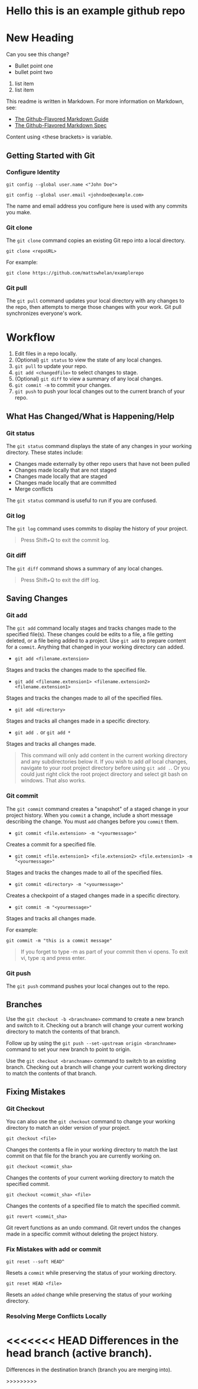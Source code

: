 # Hello this is an example github repo

# New Heading
Can you see this change?

* Bullet point one
* bullet point two

1. list item
2. list item


This readme is written in Markdown.
For more information on Markdown, see:
* [The Github-Flavored Markdown Guide](https://guides.github.com/features/mastering-markdown/)
* [The Github-Flavored Markdown Spec](https://github.github.com/gfm/)

Content using &lt;these brackets> is variable.


## Getting Started with Git
### Configure Identity
`git config --global user.name <"John Doe">`

`git config --global user.email <johndoe@example.com>`

The name and email address you configure here is used with any commits you make.

### Git clone
The `git clone` command copies an existing Git repo into a local directory.

`git clone <repoURL>`

For example:

`git clone https://github.com/mattswhelan/examplerepo`

### Git pull
The `git pull` command updates your local directory with any changes to the repo, then attempts to merge those changes with your work. Git pull synchronizes everyone's work.

# Workflow
1. Edit files in a repo locally.
2. (Optional) `git status` to view the state of any local changes.
3. `git pull` to update your repo.
3. `git add <changedfile>` to select changes to stage.
4. (Optional) `git diff` to view a summary of any local changes.
5. `git commit -m` to commit your changes.
6. `git push` to push your local changes out to the current branch of your repo.


## What Has Changed/What is Happening/Help
### Git status
The `git status` command displays the state of any changes in your working directory. These states include:
* Changes made externally by other repo users that have not been pulled
* Changes made locally that are not staged
* Changes made locally that are staged
* Changes made locally that are committed
* Merge conflicts

The `git status` command is useful to run if you are confused.

### Git log
The `git log` command uses commits to display the history of your project.

>Press Shift+Q to exit the commit log.

### Git diff
The `git diff` command shows a summary of any local changes.
>Press Shift+Q to exit the diff log.

## Saving Changes
### Git add
The `git add` command locally stages and tracks changes made to the specified file(s). These changes could be edits to a file, a file getting deleted, or a file being added to a project. Use `git add` to prepare content for a `commit`. Anything that changed in your working directory can added.

* `git add <filename.extension>`

Stages and tracks the changes made to the specified file.

* `git add <filename.extension1> <filename.extension2> <filename.extension1>`

Stages and tracks the changes made to all of the specified files.

* `git add <directory>`

Stages and tracks all changes made in a specific directory.

* `git add .` or `git add *`

Stages and tracks all changes made.

>This command will only add content in the current working directory and any subdirectories below it. If you wish to add _all_ local changes, navigate to your root project directory before using `git add .`. Or you could just right click the root project directory and select git bash on windows. That also works.


### Git commit
The `git commit` command creates a "snapshot" of a staged change in your project history. When you `commit` a change, include a short message describing the change. You must `add` changes before you `commit` them.


* `git commit <file.extension> -m "<yourmessage>"`

Creates a commit for a specified file.


* `git commit <file.extension1> <file.extension2> <file.extension1> -m "<yourmessage>"`

Stages and tracks the changes made to all of the specified files.

* `git commit <directory> -m "<yourmessage>"`

Creates a checkpoint of a staged changes made in a specific directory.


* `git commit -m "<yourmessage>"`

Stages and tracks all changes made.

For example:

`git commit -m "this is a commit message"`

>If you forget to type -m as part of your commit then vi opens. To exit vi, type :q and press enter.

### Git push
The `git push` command pushes your local changes out to the repo.

## Branches
Use the `git checkout -b <branchname>` command to create a new branch and switch to it. Checking out a branch will change your current working directory to match the contents of that branch.

Follow up by using the `git push --set-upstream origin <branchname>` command to set your new branch to point to origin.


Use the `git checkout <branchname>` command to switch to an existing branch. Checking out a branch will change your current working directory to match the contents of that branch.

## Fixing Mistakes
### Git Checkout
You can also use the `git checkout` command to change your working directory to match an older version of your project.


`git checkout <file>`

Changes the contents a file in your working directory to match the last commit on that file for the branch you are currently working on.


`git checkout <commit_sha>`

Changes the contents of your current working directory to match the specified commit.


`git checkout <commit_sha> <file>`

Changes the contents of a specified file to match the specified commit.


`git revert <commit_sha>`

Git revert functions as an undo command. Git revert undos the changes made in a specific commit without deleting the project history.

### Fix Mistakes with add or commit
`git reset --soft HEAD^`

Resets a `commit` while preserving the status of your working directory.


`git reset HEAD <file>`

Resets an `added` change while preserving the status of your working directory.

### Resolving Merge Conflicts Locally

<<<<<<< HEAD
Differences in the head branch (active branch).
========


Differences in the destination branch (branch you are merging into).

&gt;&gt;&gt;&gt;&gt;&gt;&gt;&gt;&gt;



<!--Get to this later

git commit -am "<yourmessage>"
adds and commits all current local changes.

git reset --hard HEAD~1

git reset --hard <commit_sha>

git merge --abort

git cherry-pick <commit_sha>

Remotes
git remote add origin
git push -u origin master

-->
